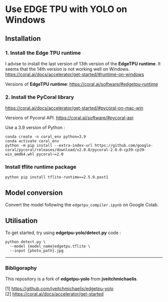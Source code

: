 # Use EDGE TPU with YOLO on Windows

## Installation

### 1. Install the Edge TPU runtime

I advise to install the last version of 13th version of the **EdgeTPU runtime**. It seems that the 14th version is not 
working well on Windows.
https://coral.ai/docs/accelerator/get-started/#runtime-on-windows

Versions of **EdgeTPU runtime**:
https://coral.ai/software/#edgetpu-runtime

### 2. Install the PyCoral library

https://coral.ai/docs/accelerator/get-started/#pycoral-on-mac-win

Versions of Pycoral API.
https://coral.ai/software/#pycoral-api


Use a 3.9 version of Python :
```
conda create -n coral_env python=3.9
conda activate coral_env
python -m pip install --extra-index-url https://github.com/google-coral/pycoral/releases/download/v2.0.0/pycoral-2.0.0-cp39-cp39-win_amd64.whl pycoral~=2.0
```

### Install tflite runtime package

```
python pip install tflite-runtime==2.5.0.post1
```

## Model conversion

Convert the model following the `edgetpu_compiler.ipynb` on Google Colab.

## Utilisation

To get started, try using **edgetpu-yolo/detect.py** code :

```
python detect.py \
  --model {model_name}edgetpu.tflite \
  --input {photo_path}.jpg
```

<hr> 

### Bibligoraphy

This repository is a fork of **edgetpu-yolo** from **jveitchmichaelis**.

[1] https://github.com/jveitchmichaelis/edgetpu-yolo    
[2] https://coral.ai/docs/accelerator/get-started
